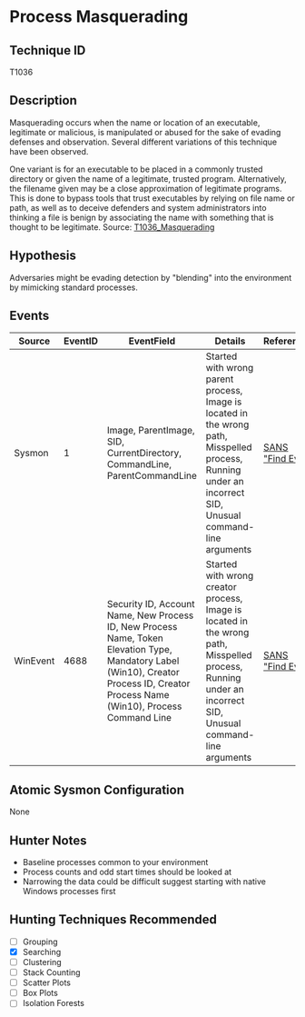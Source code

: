 # Process Masquerading
## Technique ID
T1036


## Description
Masquerading occurs when the name or location of an executable, legitimate or malicious, is manipulated or abused for the sake of evading defenses and observation. Several different variations of this technique have been observed.

One variant is for an executable to be placed in a commonly trusted directory or given the name of a legitimate, trusted program. Alternatively, the filename given may be a close approximation of legitimate programs. This is done to bypass tools that trust executables by relying on file name or path, as well as to deceive defenders and system administrators into thinking a file is benign by associating the name with something that is thought to be legitimate. Source: [T1036_Masquerading](https://attack.mitre.org/wiki/Technique/T1036)

## Hypothesis
Adversaries might be evading detection by "blending" into the environment by mimicking standard processes. 

## Events

| Source | EventID | EventField | Details | Reference | 
|--------|---------|-------|---------|-----------| 
| Sysmon | 1 | Image, ParentImage, SID, CurrentDirectory, CommandLine, ParentCommandLine | Started with wrong parent process, Image is located in the wrong path, Misspelled process, Running under an incorrect SID, Unusual command-line arguments | [SANS "Find Evil"](https://digital-forensics.sans.org/media/poster_2014_find_evil.pdf) |
|WinEvent|4688|Security ID, Account Name, New Process ID, New Process Name, Token Elevation Type, Mandatory Label (Win10), Creator Process ID, Creator Process Name (Win10), Process Command Line|Started with wrong creator process, Image is located in the wrong path, Misspelled process, Running under an incorrect SID, Unusual command-line arguments|[SANS "Find Evil"](https://digital-forensics.sans.org/media/poster_2014_find_evil.pdf)| 



## Atomic Sysmon Configuration

None


## Hunter Notes
* Baseline processes common to your environment
* Process counts and odd start times should be looked at
* Narrowing the data could be difficult suggest starting with native Windows processes first


## Hunting Techniques Recommended

- [ ] Grouping
- [x] Searching
- [ ] Clustering
- [ ] Stack Counting
- [ ] Scatter Plots
- [ ] Box Plots
- [ ] Isolation Forests
